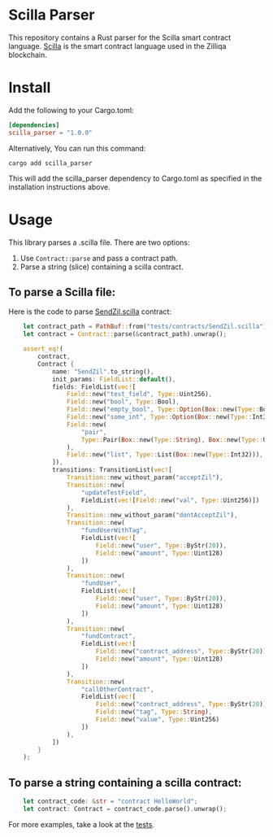 # Scilla Parser
This repository contains a Rust parser for the Scilla smart contract language. [Scilla](https://scilla-lang.org/) is the smart contract language used in the Zilliqa blockchain.

# Install
Add the following to your Cargo.toml:
```toml
[dependencies]
scilla_parser = "1.0.0"
```

Alternatively, You can run this command:
```shell
cargo add scilla_parser
```
This will add the scilla_parser dependency to Cargo.toml as specified in the installation instructions above.

# Usage
This library parses a .scilla file. There are two options:
1. Use `Contract::parse` and pass a contract path.
2. Parse a string (slice) containing a scilla contract.

## To parse a Scilla file:
Here is the code to parse [SendZil.scilla](./tests/contracts/SendZil.scilla) contract:

```rust
    let contract_path = PathBuf::from("tests/contracts/SendZil.scilla");
    let contract = Contract::parse(&contract_path).unwrap();

    assert_eq!(
        contract,
        Contract {
            name: "SendZil".to_string(),
            init_params: FieldList::default(),
            fields: FieldList(vec![
                Field::new("test_field", Type::Uint256),
                Field::new("bool", Type::Bool),
                Field::new("empty_bool", Type::Option(Box::new(Type::Bool))),
                Field::new("some_int", Type::Option(Box::new(Type::Int32))),
                Field::new(
                    "pair",
                    Type::Pair(Box::new(Type::String), Box::new(Type::Uint32))
                ),
                Field::new("list", Type::List(Box::new(Type::Int32))),
            ]),
            transitions: TransitionList(vec![
                Transition::new_without_param("acceptZil"),
                Transition::new(
                    "updateTestField",
                    FieldList(vec![Field::new("val", Type::Uint256)])
                ),
                Transition::new_without_param("dontAcceptZil"),
                Transition::new(
                    "fundUserWithTag",
                    FieldList(vec![
                        Field::new("user", Type::ByStr(20)),
                        Field::new("amount", Type::Uint128)
                    ])
                ),
                Transition::new(
                    "fundUser",
                    FieldList(vec![
                        Field::new("user", Type::ByStr(20)),
                        Field::new("amount", Type::Uint128)
                    ])
                ),
                Transition::new(
                    "fundContract",
                    FieldList(vec![
                        Field::new("contract_address", Type::ByStr(20)),
                        Field::new("amount", Type::Uint128)
                    ])
                ),
                Transition::new(
                    "callOtherContract",
                    FieldList(vec![
                        Field::new("contract_address", Type::ByStr(20)),
                        Field::new("tag", Type::String),
                        Field::new("value", Type::Uint256)
                    ])
                ),
            ])
        }
    );
```

## To parse a string containing a scilla contract:
```rust
    let contract_code: &str = "contract HelloWorld";
    let contract: Contract = contract_code.parse().unwrap();
```

For more examples, take a look at the [tests](./tests/full_contract_tests.rs).